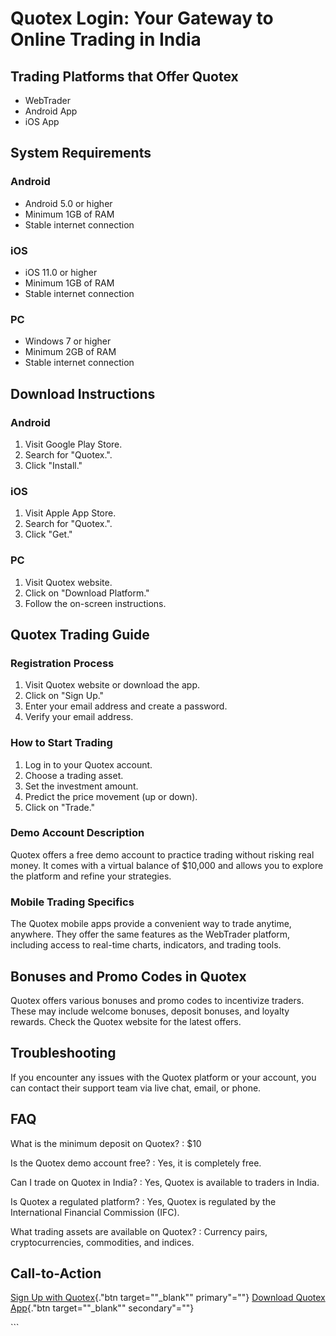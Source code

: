 # Quotex Login: Your Gateway to Online Trading in India

## Trading Platforms that Offer Quotex

-   WebTrader
-   Android App
-   iOS App

## System Requirements

### Android

-   Android 5.0 or higher
-   Minimum 1GB of RAM
-   Stable internet connection

### iOS

-   iOS 11.0 or higher
-   Minimum 1GB of RAM
-   Stable internet connection

### PC

-   Windows 7 or higher
-   Minimum 2GB of RAM
-   Stable internet connection

## Download Instructions

### Android

1.  Visit Google Play Store.
2.  Search for "Quotex.".
3.  Click "Install."

### iOS

1.  Visit Apple App Store.
2.  Search for "Quotex.".
3.  Click "Get."

### PC

1.  Visit Quotex website.
2.  Click on "Download Platform."
3.  Follow the on-screen instructions.

## Quotex Trading Guide

### Registration Process

1.  Visit Quotex website or download the app.
2.  Click on "Sign Up."
3.  Enter your email address and create a password.
4.  Verify your email address.

### How to Start Trading

1.  Log in to your Quotex account.
2.  Choose a trading asset.
3.  Set the investment amount.
4.  Predict the price movement (up or down).
5.  Click on "Trade."

### Demo Account Description

Quotex offers a free demo account to practice trading without risking
real money. It comes with a virtual balance of \$10,000 and allows you
to explore the platform and refine your strategies.

### Mobile Trading Specifics

The Quotex mobile apps provide a convenient way to trade anytime,
anywhere. They offer the same features as the WebTrader platform,
including access to real-time charts, indicators, and trading tools.

## Bonuses and Promo Codes in Quotex

Quotex offers various bonuses and promo codes to incentivize traders.
These may include welcome bonuses, deposit bonuses, and loyalty rewards.
Check the Quotex website for the latest offers.

## Troubleshooting

If you encounter any issues with the Quotex platform or your account,
you can contact their support team via live chat, email, or phone.

## FAQ

What is the minimum deposit on Quotex?
:   \$10

Is the Quotex demo account free?
:   Yes, it is completely free.

Can I trade on Quotex in India?
:   Yes, Quotex is available to traders in India.

Is Quotex a regulated platform?
:   Yes, Quotex is regulated by the International Financial Commission
    (IFC).

What trading assets are available on Quotex?
:   Currency pairs, cryptocurrencies, commodities, and indices.

## Call-to-Action

[Sign Up with Quotex](\%22https://traff.sbs/brokerqxsignup\%22){."btn
target=""_blank"" primary"=""} [Download Quotex
App](\%22https://traff.sbs/brokerqxsignup\%22){."btn
target=""_blank"" secondary"=""}

\`\`\`


